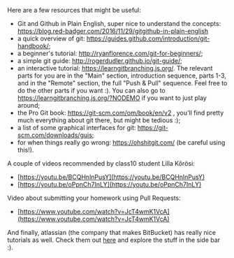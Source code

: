 Here are a few resources that might be useful:

 - Git and Github in Plain English, super nice to understand the concepts: https://blog.red-badger.com/2016/11/29/gitgithub-in-plain-english
 - a quick overview of git: https://guides.github.com/introduction/git-handbook/;
 - a beginner's tutorial: http://ryanflorence.com/git-for-beginners/;
 - a simple git guide: http://rogerdudler.github.io/git-guide/;
 - an interactive tutorial: https://learngitbranching.js.org/. The relevant parts for you are in the "Main" section, introduction sequence, parts 1-3, and in the "Remote" section, the full "Push & Pull" sequence. Feel free to do the other parts if you want :). You can also go to https://learngitbranching.js.org/?NODEMO if you want to just play around;
 - the Pro Git book: https://git-scm.com/om/book/en/v2 , you'll find pretty much everything about git there, but might be tedious :);
 - a list of some graphical interfaces for git: https://git-scm.com/downloads/guis;
 - for when things really go wrong: https://ohshitgit.com/ (be careful using this!).


A couple of videos recommended by class10 student Lilla Kőrösi:
  - [https://youtu.be/BCQHnlnPusY](https://youtu.be/BCQHnlnPusY)
  - [https://youtu.be/oPpnCh7InLY](https://youtu.be/oPpnCh7InLY)


Video about submitting your homework using Pull Requests:
 - [https://www.youtube.com/watch?v=JcT4wmK1VcA](https://www.youtube.com/watch?v=JcT4wmK1VcA)


And finally, atlassian (the company that makes BitBucket) has really nice tutorials as well. Check them out [here](https://www.atlassian.com/git/tutorials/what-is-version-control) and explore the stuff in the side bar :).

